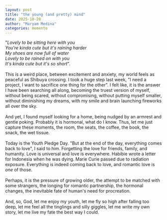 ```yaml
---
layout: post
title: "the young (and pretty) mind"
date: 2025-10-28
author: "Maryam Medina"
categories: memento
---
```




"*Lovely to be sitting here with you*<br>
*You're kinda cute but it's raining harder*<br>
*My shoes are now full of water*<br>
*Lovely to be rained on with you*<br>
*It's kinda cute but it's so short*".<br>
<br>
This is a weird place, between excitement and anxiety, my world feels as peaceful as Shibuya crossing. I took a huge step last week, "I need a project, I want to sacrifice one thing for the other". I felt like, it is the answer I have been searching all along, becoming the truest version of myself, without being scared, without compromising, without putting myself smaller, without diminishing my dreams, with my smile and brain launching fireworks all over the sky.<br>
<br>
And yet, I found myself looking for a home, being nudged by an armrest and gentle poking. Probably it is hormonal, what do I know. Thus, let me just capture these moments, the room, the seats, the coffee, the book, the snack, the wet tissue.<br>
<br>
Today is the Youth Pledge Day. "But at the end of the day, everything comes back to love", I said to him. Forgetting the love for friends, family, and humanity. Love is universal and love is everywhere. Habibie wrote a letter for Indonesia when he was dying. Marie Curie passed due to radiation exposure. Everything is indeed coming back to love, and romantic love is *one* of those.<br>
<br>
Perhaps, it is the pressure of growing older, the attempt to be matched with some strangers, the longing for romantic partnership, the hormonal changes, the inevitable fate of human's need for procreation.<br>
<br>
And, so, God, let me enjoy my youth, let me fly so high after falling too deep, let me feel all the tinglings and silly giggles, let me write my own story, let me live my fate the best way I could.